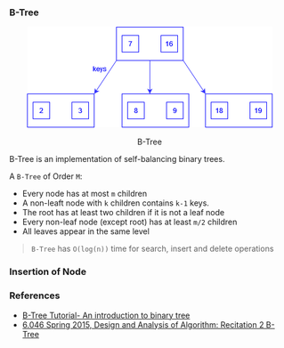 ### B-Tree

<p style="text-align: center" align="center">
  <img src=".images/btree/tree.png" alt="example of a b-tree">
  <p align="center">
  B-Tree
  </p>
</p>


B-Tree is an implementation of self-balancing binary trees.

A `B-Tree` of Order `M`:
- Every node has at most `m` children
- A non-leaft node with `k` children contains `k-1` keys.
- The root has at least two children if it is not a leaf node
- Every non-leaf node (except root) has at least `m/2` children
- All leaves appear in the same level


> `B-Tree` has `O(log(n))` time for search, insert and delete operations

### Insertion of Node


### References

- [B-Tree Tutorial- An introduction to binary tree](https://www.youtube.com/watch?v=C_q5ccN84C8&t=480s)
- [6.046 Spring 2015, Design and Analysis of Algorithm: Recitation 2 B-Tree](https://www.youtube.com/watch?v=TOb1tuEZ2X4)